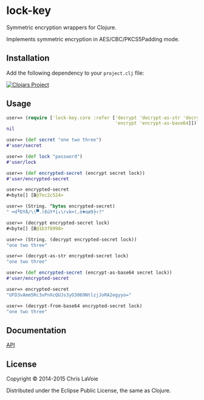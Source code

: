 lock-key
========

Symmetric encryption wrappers for Clojure.

Implements symmetric encryption in AES/CBC/PKCS5Padding mode.

## Installation

Add the following dependency to your `project.clj` file:

[![Clojars Project](http://clojars.org/lock-key/latest-version.svg)](http://clojars.org/lock-key)

## Usage

```clojure
user=> (require ['lock-key.core :refer ['decrypt 'decrypt-as-str 'decrypt-from-base64
                                        'encrypt 'encrypt-as-base64]])
nil

user=> (def secret "one two three")
#'user/secret

user=> (def lock "password")
#'user/lock

user=> (def encrypted-secret (encrypt secret lock))
#'user/encrypted-secret

user=> encrypted-secret
#<byte[] [B@7ec2c524>

user=> (String. ^bytes encrypted-secret)
" ═d╙DYÄ/\\▀.)δúYªí↓\rvk═(,ô▼αæ9╞↑?"

user=> (decrypt encrypted-secret lock)
#<byte[] [B@1b3f8998>

user=> (String. (decrypt encrypted-secret lock))
"one two three"

user=> (decrypt-as-str encrypted-secret lock)
"one two three"

user=> (def encrypted-secret (encrypt-as-base64 secret lock))
#'user/encrypted-secret

user=> encrypted-secret
"UFD3vAmm5Rc3xPnXcQUJs3yO3069NtlzjJoRA2egyyo="

user=> (decrypt-from-base64 encrypted-secret lock)
"one two three"
```

## Documentation

[API](http://clavoie.github.io/lock-key/)

## License

Copyright © 2014-2015 Chris LaVoie

Distributed under the Eclipse Public License, the same as Clojure.

